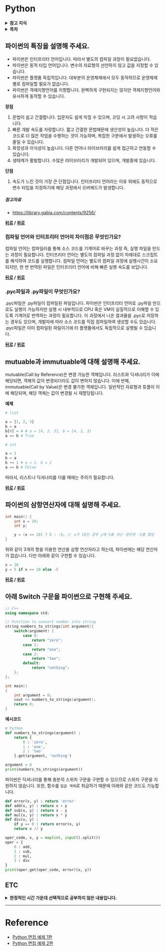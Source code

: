 # Python

<details>
 <summary><strong>참고 지식</strong></summary>
 <div>

- [매크로 라이브러리](https://gyoogle.dev/blog/computer-language/Python/%5BPython%5D%20매크로%20라이브러리.html)
- [enumerate](https://wikidocs.net/20792) : 리스트의 인덱스와 내용을 동시에 참조할 때 유용

</div>
</details>

<details>
 <summary><strong>목차</strong></summary>
 <div>

- [파이썬의 특징을 설명해 주세요.](#파이썬의-특징을-설명해-주세요)
    * [컴파일 언어와 인터프리터 언어의 차이점은 무엇인가요?](#컴파일-언어와-인터프리터-언어의-차이점은-무엇인가요)
    * [.pyc파일과 .py파일이 무엇인가요?](#pyc파일과-py파일이-무엇인가요)
- [mutuable과 immutuable에 대해 설명해 주세요.](#mutuable과-immutuable에-대해-설명해-주세요)
- [파이썬의 삼항연산자에 대해 설명해 주세요.](#파이썬의-삼항연산자에-대해-설명해-주세요)
- [아래 Switch 구문을 파이썬으로 구현해 주세요.](#아래-switch-구문을-파이썬으로-구현해-주세요)
    ```cpp
    using namespace std;

    // Function to convert number into string
    string numbers_to_strings(int argument){
        switch(argument) {
            case 0:
                return "zero";
            case 1:
                return "one";
            case 2:
                return "two";
            default:
                return "nothing";
        };
    };

    int main()
    {
        int argument = 0;
        cout << numbers_to_strings(argument);
        return 0;
    }
    ```

</div>
</details>

## 파이썬의 특징을 설명해 주세요.

- 파이썬은 인터프리터 언어입니다. 따라서 별도의 컴파일 과정이 필요없습니다.
- 파이썬은 동적 타입 언어입니다. 변수의 자료형의 선언하지 않고 값을 지정할 수 있습니다.
- 파이썬은 플랫폼 독립적입니다. 대부분의 운영체제에서 모두 동작하므로 운영체제 별로 컴파일할 필요가 없습니다.
- 파이썬은 객체지향언어를 지향합니다. 완벽하게 구현되지는 않지만 객체지향언어와 유사하게 동작할 수 있습니다.

**장점**

1. 문법이 쉽고 간결합니다. 입문자도 쉽게 익힐 수 있으며, 코딩 시 고려 사항이 적습니다.
1. 빠른 개발 속도를 자랑합니다. 짧고 간결한 문법때문에 생산성이 높습니다. 더 적은 코드로 더 많은 작업을 수행하는 것이 가능하며, 복잡한 구문에서 발생하는 오류를 줄일 수 있습니다.
1. 확장성과 이식성이 높습니다. 다른 언어나 라이브러리를 쉽게 접근하고 연동할 수 있습니다.
1. 생태계가 활발합니다. 수많은 라이브러리가 개발되어 있으며, 개발중에 있습니다.

**단점**

1. 속도가 느린 것이 가장 큰 단점입니다. 인터프리터 언어라는 이유 외에도 동적으로 변수 타입을 지정하기에 해당 과정에서 오버헤드가 발생합니다.

##### 참고자료

- https://library.gabia.com/contents/9256/

**[뒤로](https://github.com/tini-min/Tech-Interview) / [위로](#python)**

### 컴파일 언어와 인터프리터 언어의 차이점은 무엇인가요?

컴파일 언어는 컴파일러를 통해 소스 코드를 기계어로 바꾸는 과정 즉, 실행 파일을 만드는 과정이 필요합니다. 인터프리터 언어는 별도의 컴파일 과정 없이 차례대로 스크립트를 해석하여 코드를 실행합니다. 컴파일 언어는 별도의 컴파일 과정에 실행시간이 소요되지만, 한 번 번역된 파일은 인터프리터 언어에 비해 빠른 실행 속도를 보입니다.

**[뒤로](https://github.com/tini-min/Tech-Interview) / [위로](#python)**

### .pyc파일과 .py파일이 무엇인가요?

.pyc파일은 .py파일이 컴파일된 파일입니다. 파이썬은 인터프리터 언어로 .py파일 만으로도 실행이 가능하지만 실행 시 내부적으로 CPU 혹은 VM이 실질적으로 이해할 수 있도록 기계어로 번역하는 과정이 필요합니다. 이 과정에서 나온 결과물을 .pyc로 저장하는 경우도 있으며, 개발자에 따라 소스 코드를 직접 컴파일하여 생성할 수도 있습니다. .pyc파일은 이미 컴파일된 파일이기에 타 플랫폼에서도 독립적으로 실행될 수 있습니다.

**[뒤로](https://github.com/tini-min/Tech-Interview) / [위로](#python)**

## mutuable과 immutuable에 대해 설명해 주세요.

mutuable(Call by Reference)은 변경 가능한 객체입니다. 리스트와 딕셔너리가 이에 해당되면, 객체의 값이 변경되더라도 값이 변하지 않습니다. 이에 반해, immutuable(Call by Value)은 변경 불가한 객체입니다. 일반적인 자료형과 튜플이 이에 해당되며, 해당 객체는 값이 변경될 시 재할당됩니다.

**예제**
```python
# list

a = [1, 2, 3]
b = a
b[0] = 4 # a = [4, 2, 3], b = [4, 2, 3]
a == b # True

# int

a = 1
b = a
b += 1 # a = 1, b = 2
a == b # False
```

따라서, 리스트나 딕셔너리를 다룰 때에는 주의가 필요합니다.

**[뒤로](https://github.com/tini-min/Tech-Interview) / [위로](#python)**

## 파이썬의 삼항연산자에 대해 설명해 주세요.

```c
int main() {
    int x = 10;
    int y;

    y = (x == 10) ? 5 : -5; // x가 10인 경우 y에 5를 아닌 경우엔 -5를 할당
}
```

위와 같이 3개의 항을 이용한 연산을 삼항 연산자라고 하는데, 파이썬에는 해당 연산자가 없습니다. 다만 아래와 같이 구현할 수 있습니다.

```python
x = 10
y = 5 if x == 10 else -5
```

**[뒤로](https://github.com/tini-min/Tech-Interview) / [위로](#python)**

## 아래 Switch 구문을 파이썬으로 구현해 주세요.

```cpp
// C++
using namespace std;

// Function to convert number into string
string numbers_to_strings(int argument){
    switch(argument) {
        case 0:
            return "zero";
        case 1:
            return "one";
        case 2:
            return "two";
        default:
            return "nothing";
    };
};

int main()
{
    int argument = 0;
    cout << numbers_to_strings(argument);
    return 0;
}
```

**예시코드**

```python
# Python
def numbers_to_strings(argument) :
    return {
        0 : 'zero',
        1 : 'one',
        2 : 'two'
    }.get(argument, 'nothing')

argument = 0
print(numbers_to_strings(argument))
```

파이썬은 딕셔너리를 통해 충분히 스위치 구문을 구현할 수 있으므로 스위치 구문을 지원하지 않습니다. 또한, 함수를 `일급 객체`로 취급하기 때문에 아래와 같은 코드도 가능합니다.

```python
def error(x, y) : return 'error'
def add(x, y) : return x + y
def sub(x, y) : return x - y
def mul(x, y) : return x * y
def div(x, y) :
    if y == 0 : return error(x, y)
    return x // y

oper_code, x, y = map(int, input().split())
oper = {
    0 : add,
    1 : sub,
    2 : mul,
    3 : div
}
print(oper.get(oper_code, error)(x, y))
```

## ETC

<details>
 <summary><strong>한정적인 시간 가운데 선택적으로 공부하지 않은 내용입니다.</strong></summary>
 <div markdown = "1">

>시간적 여유가 있을 때 보충예정

- [제너레이터](https://github.com/JaeYeopHan/Interview_Question_for_Beginner/tree/master/Python#generator)
- 파이썬에서 '_'(언더스코어)의 역활

</div>
</details>

---
# Reference

* [Python 면접 예제 1편](https://dingrr.com/blog/post/python-python-면접-예제-1편)
* [Python 면접 예제 2편](https://dingrr.com/blog/post/python-python-면접-예제-2편)